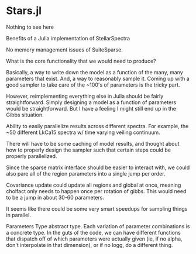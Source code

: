 Stars.jl
========

Nothing to see here

Benefits of a Julia implementation of StellarSpectra

No memory management issues of SuiteSparse.

What is the core functionality that we would need to produce?

Basically, a way to write down the model as a function of the many, many parameters that exist. And, a way to reasonably sample it. Coming up with a good sampler to take care of the ~100's of parameters is the tricky part.

However, reimplementing everything else in Julia should be fairly straightforward. Simply designing a model as a function of parameters would be straightforward. But I have a feeling I might still end up in the Gibbs situation.


Ability to easily parallelize results across different spectra. For example, the ~50 different LkCa15 spectra w/ time varying veiling continuum.

There will have to be some caching of model results, and thought about how to properly design the sampler such that certain steps could be properly parallelized.

Since the sparse matrix interface should be easier to interact with, we could also pare all of the region parameters into a single jump per order.

Covariance update could update all regions and global at once, meaning cholfact only needs to happen once per rotation of gibbs. This would need to be a jump in about 30-60 parameters. 

It seems like there could be some very smart speedups for sampling things in parallel.

Parameters Type abstract type. Each variation of parameter combinations is a concrete type. In the guts of the code, we can have different functions that dispatch off of which parameters were actually given (ie, if no alpha, don't interpolate in that dimension), or if no logg, do a different thing.
